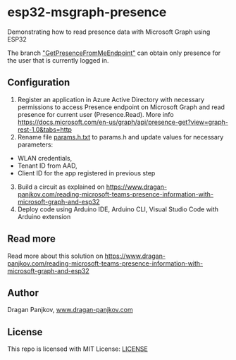 # esp32-msgraph-presence
Demonstrating how to read presence data with Microsoft Graph using ESP32

The branch ["GetPresenceFromMeEndpoint"](../../tree/GetPresenceFromMeEndpoint) can obtain only presence for the user that is currently logged in. 

## Configuration
1. Register an application in Azure Active Directory with necessary permissions to access Presence endpoint on Microsoft Graph and read presence for current user (Presence.Read). More info https://docs.microsoft.com/en-us/graph/api/presence-get?view=graph-rest-1.0&tabs=http
2. Rename file [params.h.txt](params.h.txt) to params.h and update values for necessary parameters:
* WLAN credentials, 
* Tenant ID from AAD, 
* Client ID for the app registered in previous step
3. Build a circuit as explained on https://www.dragan-panjkov.com/reading-microsoft-teams-presence-information-with-microsoft-graph-and-esp32
4. Deploy code using Arduino IDE, Arduino CLI, Visual Studio Code with Arduino extension 

## Read more
Read more about this solution on https://www.dragan-panjkov.com/reading-microsoft-teams-presence-information-with-microsoft-graph-and-esp32

## Author
Dragan Panjkov, www.dragan-panjkov.com

## License
This repo is licensed with MIT License: [LICENSE](LICENSE)
